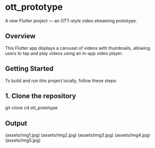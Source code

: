 # ott_prototype
A new Flutter project — an OTT-style video streaming prototype.

## Overview
This Flutter app displays a carousel of videos with thumbnails, allowing users to tap and play videos using an in-app video player.

## Getting Started

To build and run this project locally, follow these steps:
## 1. Clone the repository
git clone
cd ott_prototype

## Output
(assets/img1.jpg)
(assets/img2.jpg)
(assets/img3.jpg)
(assets/img4.jpg)
(assets/img5.jpg)

